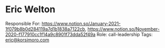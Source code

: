 # Eric Welton

Responsible For: https://www.notion.so/January-2021-1f079b8b0d284119a7d1b1838a7122cb, https://www.notion.so/November-2020-f177910cc1f14a9c8901f73dda52f49a
Role: call-leadership
Tags: eric@korsimoro.com